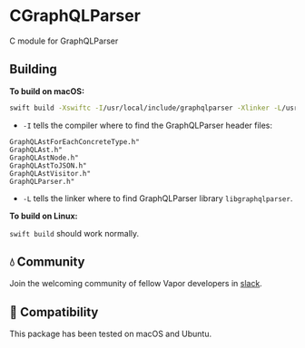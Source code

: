 # CGraphQLParser

C module for GraphQLParser

## Building

**To build on macOS:**

```sh
swift build -Xswiftc -I/usr/local/include/graphqlparser -Xlinker -L/usr/local/lib
```

- `-I` tells the compiler where to find the GraphQLParser header files:
```
GraphQLAstForEachConcreteType.h"
GraphQLAst.h"
GraphQLAstNode.h"
GraphQLAstToJSON.h"
GraphQLAstVisitor.h"
GraphQLParser.h"
```
- `-L` tells the linker where to find GraphQLParser library `libgraphqlparser`.

**To build on Linux:**

`swift build` should work normally.

## 💧 Community

Join the welcoming community of fellow Vapor developers in [slack](http://vapor.team).

## 🔧 Compatibility

This package has been tested on macOS and Ubuntu.
